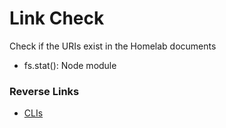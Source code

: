 # Link Check
Check if the URIs exist in the Homelab documents

- fs.stat(): Node module

### Reverse Links
- [CLIs](./CLIs.md)
